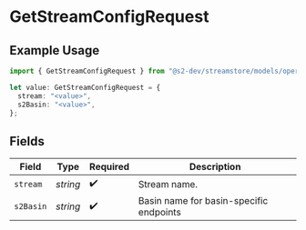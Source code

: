 # GetStreamConfigRequest

## Example Usage

```typescript
import { GetStreamConfigRequest } from "@s2-dev/streamstore/models/operations";

let value: GetStreamConfigRequest = {
  stream: "<value>",
  s2Basin: "<value>",
};
```

## Fields

| Field                                   | Type                                    | Required                                | Description                             |
| --------------------------------------- | --------------------------------------- | --------------------------------------- | --------------------------------------- |
| `stream`                                | *string*                                | :heavy_check_mark:                      | Stream name.                            |
| `s2Basin`                               | *string*                                | :heavy_check_mark:                      | Basin name for basin-specific endpoints |